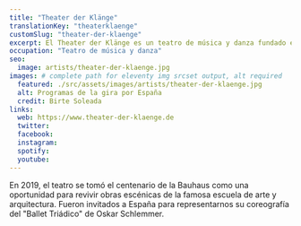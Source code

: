 ```yaml
---
title: "Theater der Klänge"
translationKey: "theaterklaenge"
customSlug: "theater-der-klaenge"
excerpt: El Theater der Klänge es un teatro de música y danza fundado en Düsseldorf el 10 de mayo de 1987. Se ve a sí misma como un colectivo de diferentes artistas que crean en comunidad.
occupation: "Teatro de música y danza"
seo:
  image: artists/theater-der-klaenge.jpg
images: # complete path for eleventy img srcset output, alt required
  featured: ./src/assets/images/artists/theater-der-klaenge.jpg
  alt: Programas de la gira por España
  credit: Birte Soleada
links:
  web: https://www.theater-der-klaenge.de
  twitter:
  facebook:
  instagram:
  spotify:
  youtube:
---
```


En 2019, el teatro se tomó el centenario de la Bauhaus como una oportunidad para revivir obras escénicas de la famosa escuela de arte y arquitectura. Fueron invitados a España para representarnos su coreografía del "Ballet Triádico" de Oskar Schlemmer.
